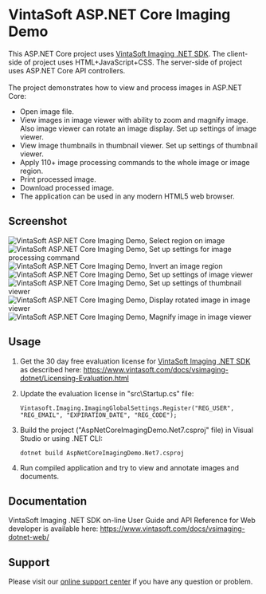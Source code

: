 # VintaSoft ASP.NET Core Imaging Demo

This ASP.NET Core project uses <a href="https://www.vintasoft.com/vsimaging-dotnet-index.html">VintaSoft Imaging .NET SDK</a>.
The client-side of project uses HTML+JavaScript+CSS. The server-side of project uses ASP.NET Core API controllers.<br />
<br />
The project demonstrates how to view and process images in ASP.NET Core:
* Open image file.
* View images in image viewer with ability to zoom and magnify image. Also image viewer can rotate an image display. Set up settings of image viewer.
* View image thumbnails in thumbnail viewer. Set up settings of thumbnail viewer.
* Apply 110+ image processing commands to the whole image or image region.
* Print processed image.
* Download processed image.
* The application can be used in any modern HTML5 web browser.


## Screenshot
<img src="vintasoft_aspnet.core-imaging_demo-region_selection_on_image.png" title="VintaSoft ASP.NET Core Imaging Demo, Select region on image"><br />
<img src="vintasoft_aspnet.core-imaging_demo-image_processing_command_settings.png" title="VintaSoft ASP.NET Core Imaging Demo, Set up settings for image processing command"><br />
<img src="vintasoft_aspnet.core-imaging_demo-invert_command_applied_to_image_region.png" title="VintaSoft ASP.NET Core Imaging Demo, Invert an image region"><br />
<img src="vintasoft_aspnet.core-imaging_demo-image_viewer_settings.png" title="VintaSoft ASP.NET Core Imaging Demo, Set up settings of image viewer"><br />
<img src="vintasoft_aspnet.core-imaging_demo-thumbnail_viewer_settings.png" title="VintaSoft ASP.NET Core Imaging Demo, Set up settings of thumbnail viewer"><br />
<img src="vintasoft_aspnet.core-imaging_demo-rotated_viewer_display.png" title="VintaSoft ASP.NET Core Imaging Demo, Display rotated image in image viewer"><br />
<img src="vintasoft_aspnet.core-imaging_demo-magnify_image.png" title="VintaSoft ASP.NET Core Imaging Demo, Magnify image in image viewer"><br />


## Usage
1. Get the 30 day free evaluation license for <a href="https://www.vintasoft.com/vsimaging-dotnet-index.html" target="_blank">VintaSoft Imaging .NET SDK</a> as described here: <a href="https://www.vintasoft.com/docs/vsimaging-dotnet/Licensing-Evaluation.html" target="_blank">https://www.vintasoft.com/docs/vsimaging-dotnet/Licensing-Evaluation.html</a>

2. Update the evaluation license in "src\Startup.cs" file:
   ```
   Vintasoft.Imaging.ImagingGlobalSettings.Register("REG_USER", "REG_EMAIL", "EXPIRATION_DATE", "REG_CODE");
   ```

3. Build the project ("AspNetCoreImagingDemo.Net7.csproj" file) in Visual Studio or using .NET CLI:
   ```
   dotnet build AspNetCoreImagingDemo.Net7.csproj
   ```

4. Run compiled application and try to view and annotate images and documents.


## Documentation
VintaSoft Imaging .NET SDK on-line User Guide and API Reference for Web developer is available here: https://www.vintasoft.com/docs/vsimaging-dotnet-web/


## Support
Please visit our <a href="https://myaccount.vintasoft.com/">online support center</a> if you have any question or problem.
